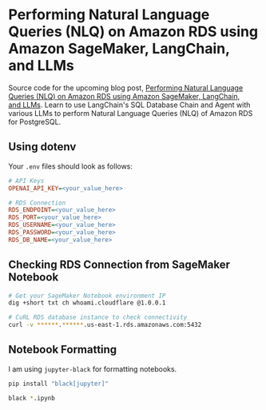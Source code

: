 # Performing Natural Language Queries (NLQ) on Amazon RDS using Amazon SageMaker, LangChain, and LLMs

Source code for the upcoming blog post, [Performing Natural Language Queries (NLQ) on Amazon RDS using Amazon SageMaker, LangChain, and LLMs](#). Learn to use LangChain's SQL Database Chain and Agent with various LLMs to perform Natural Language Queries (NLQ) of Amazon RDS for PostgreSQL.

## Using dotenv

Your `.env` files should look as follows:

```ini
# API Keys
OPENAI_API_KEY=<your_value_here>

# RDS Connection 
RDS_ENDPOINT=<your_value_here>
RDS_PORT=<your_value_here>
RDS_USERNAME=<your_value_here>
RDS_PASSWORD=<your_value_here>
RDS_DB_NAME=<your_value_here>
```

## Checking RDS Connection from SageMaker Notebook

```sh
# Get your SageMaker Notebook environment IP
dig +short txt ch whoami.cloudflare @1.0.0.1

# CuRL RDS database instance to check connectivity
curl -v ******.******.us-east-1.rds.amazonaws.com:5432
```

## Notebook Formatting

I am using `jupyter-black` for formatting notebooks.

```sh
pip install "black[jupyter]"

black *.ipynb
```